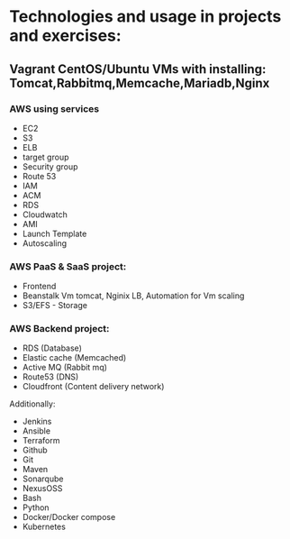 # Technologies and usage in projects and exercises:

## Vagrant CentOS/Ubuntu VMs with installing: Tomcat,Rabbitmq,Memcache,Mariadb,Nginx

### AWS using services 
- EC2
- S3
- ELB
- target group
- Security group
- Route 53
- IAM
- ACM
- RDS
- Cloudwatch
- AMI
- Launch Template
- Autoscaling

### AWS PaaS & SaaS project:

- Frontend 
- Beanstalk Vm tomcat, Nginix LB, Automation for Vm scaling
- S3/EFS - Storage

### AWS Backend project:

- RDS (Database)
- Elastic cache (Memcached)
- Active MQ (Rabbit mq)
- Route53 (DNS)
- Cloudfront (Content delivery network)

Additionally:

- Jenkins
- Ansible
- Terraform
- Github
- Git
- Maven
- Sonarqube
- NexusOSS
- Bash
- Python
- Docker/Docker compose
- Kubernetes
